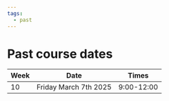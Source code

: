 ```yaml
---
tags:
  - past
---
```


# Past course dates

Week|Date                     |Times
----|-------------------------|-----------
10  |Friday March 7th 2025    |9:00-12:00
